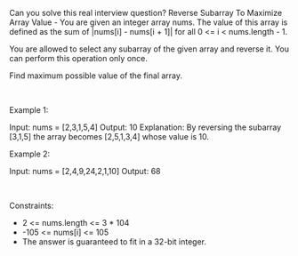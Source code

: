Can you solve this real interview question? Reverse Subarray To Maximize Array Value - You are given an integer array nums. The value of this array is defined as the sum of |nums[i] - nums[i + 1]| for all 0 <= i < nums.length - 1.

You are allowed to select any subarray of the given array and reverse it. You can perform this operation only once.

Find maximum possible value of the final array.

 

Example 1:


Input: nums = [2,3,1,5,4]
Output: 10
Explanation: By reversing the subarray [3,1,5] the array becomes [2,5,1,3,4] whose value is 10.


Example 2:


Input: nums = [2,4,9,24,2,1,10]
Output: 68


 

Constraints:

 * 2 <= nums.length <= 3 * 104
 * -105 <= nums[i] <= 105
 * The answer is guaranteed to fit in a 32-bit integer.